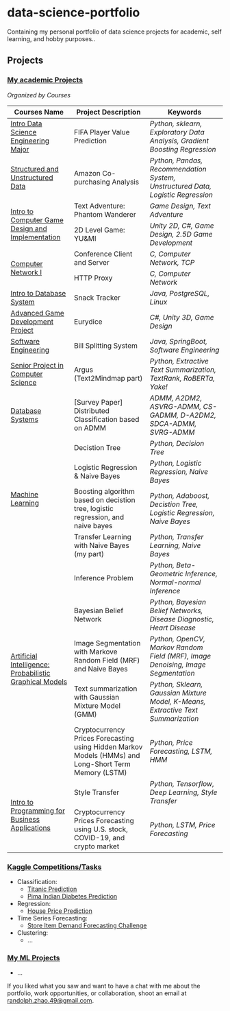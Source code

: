 # data-science-portfolio

Containing my personal portfolio of data science projects for academic, self learning, and hobby purposes..

## Projects

### [My academic Projects](https://github.com/vanity-lost/academic_projects)

_Organized by Courses_

<table>
    <thead>
        <tr>
            <th>Courses Name</th>
            <th>Project Description</th>
            <th>Keywords</th>
        </tr>
    </thead>
    <tbody>
        <tr>
            <td><a href="https://github.com/vanity-lost/academic_projects/tree/main/CWRU/CSDS%20133%20Projects">Intro Data Science Engineering Major</a></td>
            <td>FIFA Player Value Prediction</td>
            <td><em>Python, sklearn, Exploratory Data Analysis, Gradient Boosting Regression</em></td>
        </tr>
        <tr>
            <td><a href="https://github.com/vanity-lost/academic_projects/tree/main/CWRU/CSDS%20234%20Projects">Structured and Unstructured Data</a></td>
            <td>Amazon Co-purchasing Analysis</td>
            <td><em>Python, Pandas, Recommendation System, Unstructured Data, Logistic Regression</em></td>
        </tr>
        <tr>
            <td rowspan=2><a href="https://github.com/vanity-lost/academic_projects/tree/main/CWRU/CSDS%20290%20Projects">Intro to Computer Game Design and Implementation</a></td>
            <td>Text Adventure: Phantom Wanderer</td>
            <td><em>Game Design, Text Adventure</em></td>
        </tr>
        <tr>
            <td>2D Level Game: YU&MI</td>
            <td><em>Unity 2D, C#, Game Design, 2.5D Game Development</em></td>
        </tr>
        <tr>
            <td rowspan=2><a href="https://github.com/vanity-lost/academic_projects/tree/main/CWRU/CSDS%20325%20Projects">Computer Network I</a></td>
            <td>Conference Client and Server</td>
            <td><em>C, Computer Network, TCP</em></td>
        </tr>
        <tr>
            <td>HTTP Proxy</td>
            <td><em>C, Computer Network</em></td>
        </tr>
        <tr>
            <td><a href="https://github.com/vanity-lost/academic_projects/tree/main/CWRU/CSDS%20341%20Projects">Intro to Database System</a></td>
            <td>Snack Tracker</td>
            <td><em>Java, PostgreSQL, Linux</em></td>
        </tr>
        <tr>
            <td><a href="https://github.com/vanity-lost/academic_projects/tree/main/CWRU/CSDS%20390%20Projects">Advanced Game Development Project</a></td>
            <td>Eurydice</td>
            <td><em>C#, Unity 3D, Game Design</em></td>
        </tr>
        <tr>
            <td><a href="https://github.com/vanity-lost/academic_projects/tree/main/CWRU/CSDS%20393%20Projects">Software Engineering</a></td>
            <td>Bill Splitting System</td>
            <td><em>Java, SpringBoot, Software Engineering</em></td>
        </tr>
        <tr>
            <td><a href="https://github.com/vanity-lost/academic_projects/tree/main/CWRU/CSDS%20395%20Projects">Senior Project in Computer Science</a></td>
            <td>Argus (Text2Mindmap part)</td>
            <td><em>Python, Extractive Text Summarization, TextRank, RoBERTa, Yake!</em></td>
        </tr>
        <tr>
            <td><a href="https://github.com/vanity-lost/academic_projects/tree/main/CWRU/CSDS%20433%20Projects">Database Systems</a></td>
            <td>[Survey Paper] Distributed Classification based on ADMM</td>
            <td><em>ADMM, A2DM2, ASVRG-ADMM, CS-GADMM, D-A2DM2, SDCA-ADMM, SVRG-ADMM</em></td>
        </tr>
        <tr>
            <td rowspan=4><a href="https://github.com/vanity-lost/academic_projects/tree/main/CWRU/CSDS%20440">Machine Learning</a></td>
            <td>Decistion Tree</td>
            <td><em>Python, Decision Tree</em></td>
        </tr>
        <tr>
            <td>Logistic Regression & Naive Bayes</td>
            <td><em>Python, Logistic Regression, Naive Bayes</em></td>
        </tr>
        <tr>
            <td>Boosting algorithm based on decistion tree, logistic regression, and naive bayes</td>
            <td><em>Python, Adaboost, Decistion Tree, Logistic Regression, Naive Bayes</em></td>
        </tr>
        <tr>
            <td>Transfer Learning with Naive Bayes (my part)</td>
            <td><em>Python, Transfer Learning, Naive Bayes</em></td>
        </tr>
        <tr>
            <td rowspan=5><a href="https://github.com/vanity-lost/academic_projects/tree/main/CWRU/CSDS%20491">Artificial Intelligence: Probabilistic Graphical Models</a></td>
            <td>Inference Problem</td>
            <td><em>Python, Beta-Geometric Inference, Normal-normal Inference</em></td>
        </tr>
        <tr>
            <td>Bayesian Belief Network</td>
            <td><em>Python, Bayesian Belief Networks, Disease Diagnostic, Heart Disease</em></td>
        </tr>
        <tr>
            <td>Image Segmentation with Markove Random Field (MRF) and Naive Bayes</td>
            <td><em>Python, OpenCV, Markov Random Field (MRF), Image Denoising, Image Segmentation</em></td>
        </tr>
        <tr>
            <td>Text summarization with Gaussian Mixture Model (GMM)</td>
            <td><em>Python, Sklearn, Gaussian Mixture Model, K-Means, Extractive Text Summarization</em></td>
        </tr>
        <tr>
            <td>Cryptocurrency Prices Forecasting using Hidden Markov Models (HMMs) and Long-Short Term Memory (LSTM)</td>
            <td><em>Python, Price Forecasting, LSTM, HMM</em></td>
        </tr>
        <tr>
            <td rowspan=2><a href="https://github.com/vanity-lost/academic_projects/tree/main/CWRU/DESN%20210%20Projects">Intro to Programming for Business Applications</a></td>
            <td>Style Transfer</td>
            <td><em>Python, Tensorflow, Deep Learning, Style Transfer</em></td>
        </tr>
        <tr>
            <td>Cryptocurrency Prices Forecasting using U.S. stock, COVID-19, and crypto market</td>
            <td><em>Python, LSTM, Price Forecasting</em></td>
        </tr>
    </tbody>
</table>

### [Kaggle Competitions/Tasks](https://github.com/vanity-lost/Kaggle-Projects)

- Classification:
  - [Titanic Prediction](https://github.com/vanity-lost/Kaggle-Projects/tree/main/Titanic%20Prediction)
  - [Pima Indian Diabetes Prediction](https://github.com/vanity-lost/Kaggle-Projects/tree/main/Pima%20Indian%20Diabetes%20Prediction)
- Regression:
  - [House Price Prediction](https://github.com/vanity-lost/Kaggle-Projects/tree/main/House%20Price%20Prediction)
- Time Series Forecasting:
  - [Store Item Demand Forecasting Challenge](https://github.com/vanity-lost/Kaggle-Projects/tree/main/Store%20Item%20Demand%20Forecasting%20Challenge)
- Clustering:
  - ...

### [My ML Projects](https://github.com/vanity-lost/ml_projects)

- ...

If you liked what you saw and want to have a chat with me about the portfolio, work opportunities, or collaboration, shoot an email at randolph.zhao.49@gmail.com.
